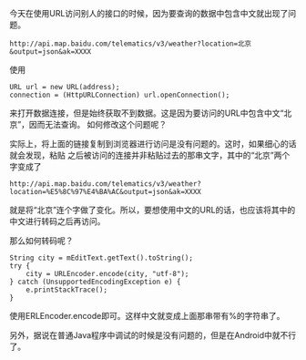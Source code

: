 今天在使用URL访问别人的接口的时候，因为要查询的数据中包含中文就出现了问题。

    http://api.map.baidu.com/telematics/v3/weather?location=北京&output=json&ak=XXXX
使用

    URL url = new URL(address);
    connection = (HttpURLConnection) url.openConnection();
来打开数据连接，但是始终获取不到数据。这是因为要访问的URL中包含中文“北京”，因而无法查询。
如何修改这个问题呢？

实际上，将上面的链接复制到浏览器进行访问是没有问题的。这时，如果细心的话就会发现，粘贴
之后被访问的连接并非粘贴过去的那串文字，其中的“北京”两个字变成了

    http://api.map.baidu.com/telematics/v3/weather?location=%E5%8C%97%E4%BA%AC&output=json&ak=XXXX
就是将“北京”连个字做了变化。所以，要想使用中文的URL的话，也应该将其中的中文进行转码之后再访问。

那么如何转码呢？

    String city = mEditText.getText().toString();
    try {
        city = URLEncoder.encode(city, "utf-8");
    } catch (UnsupportedEncodingException e) {
        e.printStackTrace();
    }
使用ERLEncoder.encode即可。这样中文就变成上面那串带有%的字符串了。

另外，据说在普通Java程序中调试的时候是没有问题的，但是在Android中就不行了。
